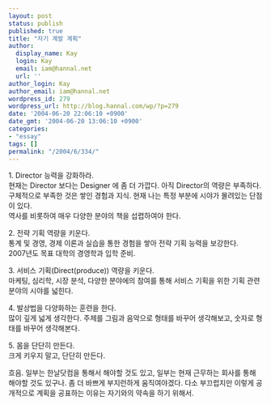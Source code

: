 ```yaml
---
layout: post
status: publish
published: true
title: "자기 계발 계획"
author:
  display_name: Kay
  login: Kay
  email: iam@hannal.net
  url: ''
author_login: Kay
author_email: iam@hannal.net
wordpress_id: 279
wordpress_url: http://blog.hannal.com/wp/?p=279
date: '2004-06-20 22:06:10 +0900'
date_gmt: '2004-06-20 13:06:10 +0900'
categories:
- "essay"
tags: []
permalink: "/2004/6/334/"
---
```

<p>1. Director 능력을 강화하라.<br />
현재는 Director 보다는 Designer 에 좀 더 가깝다. 아직 Director의 역량은 부족하다. 구체적으로 부족한 것은 쌓인 경험과 지식. 현재 나는 특정 부분에 시야가 몰려있는 단점이 있다.<br />
역사를 비롯하여 매우 다양한 분야의 책을 섭렵하여야 한다.</p>
<p>2. 전략 기획 역량을 키운다.<br />
통계 및 경영, 경제 이론과 실습을 통한 경험을 쌓아 전략 기획 능력을 보강한다.<br />
2007년도 목표 대학의 경영학과 입학 준비.</p>
<p>3. 서비스 기획(Direct(produce)) 역량을 키운다.<br />
마케팅, 심리학, 시장 분석, 다양한 분야에의 참여를 통해 서비스 기획을 위한 기획 관련 분야의 시야를 넓힌다.</p>
<p>4. 발상법을 다양화하는 훈련을 한다.<br />
많이 깊게 넓게 생각한다. 주제를 그림과 음악으로 형태를 바꾸어 생각해보고, 숫자로 형태를 바꾸어 생각해본다.</p>
<p>5. 몸을 단단히 만든다.<br />
크게 키우지 말고, 단단히 만든다.</p>
<p>흐음. 일부는 한날닷컴을 통해서 해야할 것도 있고, 일부는 현재 근무하는 회사를 통해 해야할 것도 있구나. 좀 더 바쁘게 부지런하게 움직여야겠다. 다소 부끄럽지만 이렇게 공개적으로 계획을 공표하는 이유는 자기와의 약속을 하기 위해서.</p>
